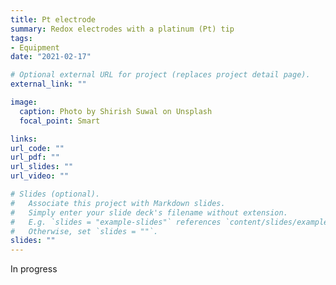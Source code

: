 ```yaml
---
title: Pt electrode
summary: Redox electrodes with a platinum (Pt) tip
tags:
- Equipment
date: "2021-02-17"

# Optional external URL for project (replaces project detail page).
external_link: ""

image:
  caption: Photo by Shirish Suwal on Unsplash
  focal_point: Smart

links:
url_code: ""
url_pdf: ""
url_slides: ""
url_video: ""

# Slides (optional).
#   Associate this project with Markdown slides.
#   Simply enter your slide deck's filename without extension.
#   E.g. `slides = "example-slides"` references `content/slides/example-slides.md`.
#   Otherwise, set `slides = ""`.
slides: ""
---
```


In progress